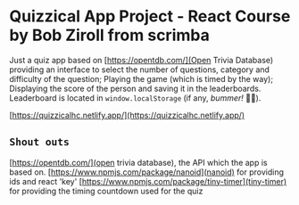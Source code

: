 # Quizzical App Project - React Course by Bob Ziroll from scrimba
Just a quiz app based on [https://opentdb.com/](Open Trivia Database) providing an interface to select the number of questions, category and difficulty of the question; Playing the game (which is timed by the way); Displaying the score of the person and saving it in the leaderboards.
Leaderboard is located in `window.localStorage` (if any, *bummer!* :man_facepalming:).

[https://quizzicalhc.netlify.app/](https://quizzicalhc.netlify.app/)

## `Shout outs`
[https://opentdb.com/](open trivia database), the API which the app is based on.
[https://www.npmjs.com/package/nanoid](nanoid) for providing ids and react 'key'
[https://www.npmjs.com/package/tiny-timer](tiny-timer) for providing the timing countdown used for the quiz

